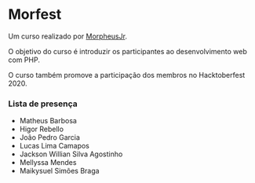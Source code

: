 # Morfest

Um curso realizado por [MorpheusJr](http://morpheusjr.com.br/).

O objetivo do curso é introduzir os participantes ao desenvolvimento web com PHP.

O curso também promove a participação dos membros no Hacktoberfest 2020.

### Lista de presença
- Matheus Barbosa
- Higor Rebello
- João Pedro Garcia
- Lucas Lima Camapos
- Jackson Willian Silva Agostinho
- Mellyssa Mendes
- Maikysuel Simões Braga
